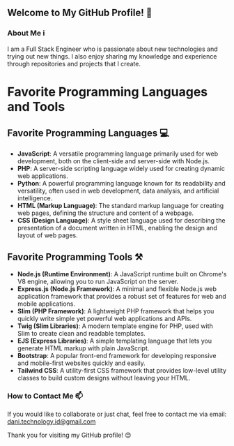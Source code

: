 ## Welcome to My GitHub Profile! 👋

### About Me ℹ️
I am a Full Stack Engineer who is passionate about new technologies and trying out new things. I also enjoy sharing my knowledge and experience through repositories and projects that I create.

# Favorite Programming Languages and Tools

## Favorite Programming Languages 💻
- **JavaScript**: A versatile programming language primarily used for web development, both on the client-side and server-side with Node.js.
- **PHP**: A server-side scripting language widely used for creating dynamic web applications.
- **Python**: A powerful programming language known for its readability and versatility, often used in web development, data analysis, and artificial intelligence.
- **HTML (Markup Language)**: The standard markup language for creating web pages, defining the structure and content of a webpage.
- **CSS (Design Language)**: A style sheet language used for describing the presentation of a document written in HTML, enabling the design and layout of web pages.

## Favorite Programming Tools ⚒️
- **Node.js (Runtime Environment)**: A JavaScript runtime built on Chrome's V8 engine, allowing you to run JavaScript on the server.
- **Express.js (Node.js Framework)**: A minimal and flexible Node.js web application framework that provides a robust set of features for web and mobile applications.
- **Slim (PHP Framework)**: A lightweight PHP framework that helps you quickly write simple yet powerful web applications and APIs.
- **Twig (Slim Libraries)**: A modern template engine for PHP, used with Slim to create clean and readable templates.
- **EJS (Express Libraries)**: A simple templating language that lets you generate HTML markup with plain JavaScript.
- **Bootstrap**: A popular front-end framework for developing responsive and mobile-first websites quickly and easily.
- **Tailwind CSS**: A utility-first CSS framework that provides low-level utility classes to build custom designs without leaving your HTML.


### How to Contact Me 📫
If you would like to collaborate or just chat, feel free to contact me via email: [dani.technology.id@gmail.com](mailto:dani.technology.id@gmail.com)

Thank you for visiting my GitHub profile! 😊
